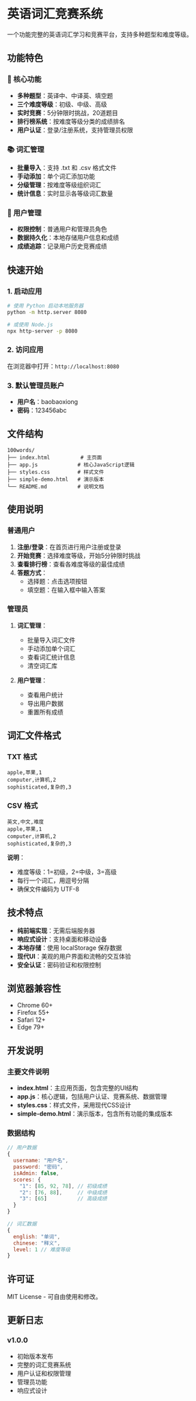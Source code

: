 # 英语词汇竞赛系统

一个功能完整的英语词汇学习和竞赛平台，支持多种题型和难度等级。

## 功能特色

### 🎯 核心功能
- **多种题型**：英译中、中译英、填空题
- **三个难度等级**：初级、中级、高级
- **实时竞赛**：5分钟限时挑战，20道题目
- **排行榜系统**：按难度等级分类的成绩排名
- **用户认证**：登录/注册系统，支持管理员权限

### 📚 词汇管理
- **批量导入**：支持 .txt 和 .csv 格式文件
- **手动添加**：单个词汇添加功能
- **分级管理**：按难度等级组织词汇
- **统计信息**：实时显示各等级词汇数量

### 👥 用户管理
- **权限控制**：普通用户和管理员角色
- **数据持久化**：本地存储用户信息和成绩
- **成绩追踪**：记录用户历史竞赛成绩

## 快速开始

### 1. 启动应用
```bash
# 使用 Python 启动本地服务器
python -m http.server 8080

# 或使用 Node.js
npx http-server -p 8080
```

### 2. 访问应用
在浏览器中打开：`http://localhost:8080`

### 3. 默认管理员账户
- **用户名**：baobaoxiong
- **密码**：123456abc

## 文件结构

```
100words/
├── index.html          # 主页面
├── app.js             # 核心JavaScript逻辑
├── styles.css         # 样式文件
├── simple-demo.html   # 演示版本
└── README.md          # 说明文档
```

## 使用说明

### 普通用户
1. **注册/登录**：在首页进行用户注册或登录
2. **开始竞赛**：选择难度等级，开始5分钟限时挑战
3. **查看排行榜**：查看各难度等级的最佳成绩
4. **答题方式**：
   - 选择题：点击选项按钮
   - 填空题：在输入框中输入答案

### 管理员
1. **词汇管理**：
   - 批量导入词汇文件
   - 手动添加单个词汇
   - 查看词汇统计信息
   - 清空词汇库

2. **用户管理**：
   - 查看用户统计
   - 导出用户数据
   - 重置所有成绩

## 词汇文件格式

### TXT 格式
```
apple,苹果,1
computer,计算机,2
sophisticated,复杂的,3
```

### CSV 格式
```
英文,中文,难度
apple,苹果,1
computer,计算机,2
sophisticated,复杂的,3
```

**说明**：
- 难度等级：1=初级，2=中级，3=高级
- 每行一个词汇，用逗号分隔
- 确保文件编码为 UTF-8

## 技术特点

- **纯前端实现**：无需后端服务器
- **响应式设计**：支持桌面和移动设备
- **本地存储**：使用 localStorage 保存数据
- **现代UI**：美观的用户界面和流畅的交互体验
- **安全认证**：密码验证和权限控制

## 浏览器兼容性

- Chrome 60+
- Firefox 55+
- Safari 12+
- Edge 79+

## 开发说明

### 主要文件说明

- **index.html**：主应用页面，包含完整的UI结构
- **app.js**：核心逻辑，包括用户认证、竞赛系统、数据管理
- **styles.css**：样式文件，采用现代CSS设计
- **simple-demo.html**：演示版本，包含所有功能的集成版本

### 数据结构

```javascript
// 用户数据
{
  username: "用户名",
  password: "密码",
  isAdmin: false,
  scores: {
    "1": [85, 92, 78], // 初级成绩
    "2": [76, 88],     // 中级成绩
    "3": [65]          // 高级成绩
  }
}

// 词汇数据
{
  english: "单词",
  chinese: "释义",
  level: 1 // 难度等级
}
```

## 许可证

MIT License - 可自由使用和修改。

## 更新日志

### v1.0.0
- 初始版本发布
- 完整的词汇竞赛系统
- 用户认证和权限管理
- 管理员功能
- 响应式设计